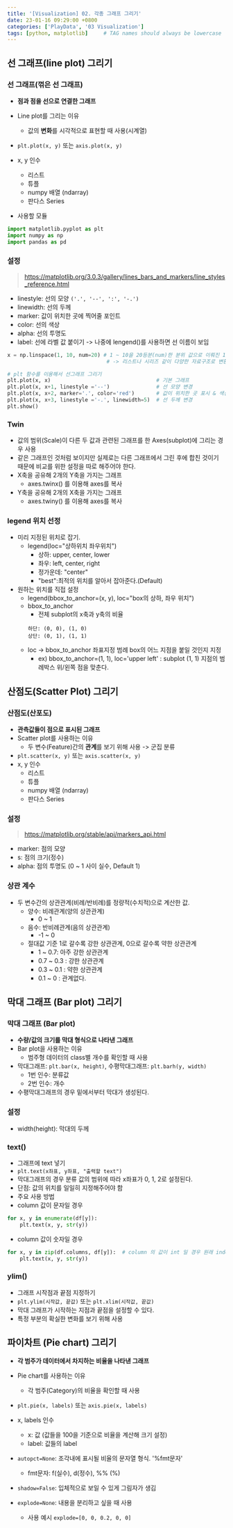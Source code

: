 ```yaml
---
title: '[Visualization] 02. 각종 그래프 그리기'
date: 23-01-16 09:29:00 +0800
categories: ['PlayData', '03 Visualization']
tags: [python, matplotlib]     # TAG names should always be lowercase
---
```


## 선 그래프(line plot) 그리기
### 선 그래프(꺾은 선 그래프)
- **점과 점을 선으로 연결한 그래프**
-  Line plot를 그리는 이유
    - 값의 **변화**를 시각적으로 표현할 때 사용(시계열)
- `plt.plot(x, y)` 또는 `axis.plot(x, y)`
- x, y 인수
    - 리스트
	- 튜플
	- numpy 배열 (ndarray)
	- 판다스 Series

- 사용할 모듈
```python
import matplotlib.pyplot as plt
import numpy as np
import pandas as pd
```

### 설정
> <https://matplotlib.org/3.0.3/gallery/lines_bars_and_markers/line_styles_reference.html>


- linestyle: 선의 모양 `('.', '--', ':', '-.')`
- linewidth: 선의 두께
- marker: 값이 위치한 곳에 찍어줄 포인트
- color: 선의 색상
- alpha: 선의 투명도
- label: 선에 라벨 값 붙이기 -> 나중에 lengend()를 사용하면 선 이름이 보임


```python
x = np.linspace(1, 10, num=20) # 1 ~ 10을 20등분(num)한 분위 값으로 이뤄진 1차원 배열을 생성. 
                                # -> 리스트나 시리즈 같이 다양한 자료구조로 변환할 수 있다. (1차원의 자료구조)

# plt 함수를 이용해서 선그래프 그리기
plt.plot(x, x)                                  # 기본 그래프
plt.plot(x, x+1, linestyle ='--')               # 선 모양 변경
plt.plot(x, x+2, marker='.', color='red')       # 값이 위치한 곳 표시 & 색상 변경
plt.plot(x, x+3, linestyle ='-.', linewidth=5)  # 선 두께 변경
plt.show()
```

### Twin
- 값의 범위(Scale)이 다른 두 값과 관련된 그래프를 한 Axes(subplot)에 그리는 경우 사용
- 같은 그래프인 것처럼 보이지만 실제로는 다른 그래프에서 그린 후에 합친 것이기 때문에 비교를 위한 설정을 따로 해주어야 한다.
- X축을 공유해 2개의 Y축을 가지는 그래프
    - axes.twinx() 를 이용해 axes를 복사
- Y축을 공유해 2개의 X축을 가지는 그래프
    - axes.twiny() 를 이용해 axes를 복사

### legend 위치 선정

- 미리 지정된 위치로 잡기.
    - legend(loc="상하위치 좌우위치")
        - 상하: upper, center, lower
        - 좌우: left, center, right
        - 정가운데: "center"
        - "best":최적의 위치를 알아서 잡아준다.(Default)
- 원하는 위치를 직접 설정
    - legend(bbox_to_anchor=(x, y), loc="box의 상하, 좌우 위치")
    - bbox_to_anchor
        - 전체 subplot의 x축과 y축의 비율
        ```
        하단: (0, 0), (1, 0)
        상단: (0, 1), (1, 1)
        ```
    - loc -> bbox_to_anchor 좌표지정 범례 box의 어느 지점을 붙일 것인지 지정
        - ex) bbox_to_anchor=(1, 1), loc='upper left' : subplot (1, 1) 지점의 범례박스 위/왼쪽 점을 맞춘다.

## 산점도(Scatter Plot) 그리기
### 산점도(산포도)
- **관측값들이 점으로 표시된 그래프**
- Scatter plot를 사용하는 이유
    - 두 변수(Feature)간의 **관계**를 보기 위해 사용 -> 군집 분류
- `plt.scatter(x, y)` 또는 `axis.scatter(x, y)`
- x, y 인수
    - 리스트
    - 튜플
    - numpy 배열 (ndarray)
    - 판다스 Series

### 설정
> <https://matplotlib.org/stable/api/markers_api.html>

- marker: 점의 모양
- s: 점의 크기(정수)
- alpha: 점의 투명도 (0 ~ 1 사이 실수, Default 1)


### 상관 계수
- 두 변수간의 상관관계(비례/반비례)를 정량적(수치적)으로 계산한 값.
    - 양수: 비례관계(양의 상관관계)
        - 0 ~ 1
    - 음수: 반비례관계(음의 상관관계)
        - -1 ~ 0
    - 절대값 기준 1로 갈수록 강한 상관관계, 0으로 갈수록 약한 상관관계
        - 1 ~ 0.7: 아주 강한 상관관계
        - 0.7 ~ 0.3 : 강한 상관관계
        - 0.3 ~ 0.1 : 약한 상관관계
        - 0.1 ~ 0 : 관계없다.

## 막대 그래프 (Bar plot) 그리기
### 막대 그래프 (Bar plot)
- **수량/값의 크기를 막대 형식으로 나타낸 그래프**
- Bar plot을 사용하는 이유
    - 범주형 데이터의 class별 개수를 확인할 때 사용
- 막대그래프: `plt.bar(x, height)`, 수평막대그래프: `plt.barh(y, width)`
    - 1번 인수: 분류값
    - 2번 인수: 개수
- 수평막대그래프의 경우 밑에서부터 막대가 생성된다.

### 설정
- width(height): 막대의 두께

### text()
- 그래프에 text 넣기
- `plt.text(x좌표, y좌표, "출력할 text")`
- 막대그래프의 경우 분류 값의 범위에 따라 x좌표가 0, 1, 2로 설정된다.
- 단점: 값의 위치를 일일히 지정해주어야 함
- 주요 사용 방법
- column 값이 문자일 경우
```python
for x, y in enumerate(df[y]):
    plt.text(x, y, str(y))
```

- column 값이 숫자일 경우
```python
for x, y in zip(df.columns, df[y]):  # column 의 값이 int 일 경우 원래 index 값이랑 다르기 때문에 zip을 사용해야 한다.
    plt.text(x, y, str(y))
```


### ylim()
- 그래프 시작점과 끝점 지정하기
- `plt.ylim(시작값, 끝값)` 또는 `plt.xlim(시작값, 끝값)`
- 막대 그래프가 시작하는 지점과 끝점을 설정할 수 있다.
- 특정 부분의 확실한 변화를 보기 위해 사용


## 파이차트 (Pie chart) 그리기
- **각 범주가 데이터에서 차지하는 비율을 나타낸 그래프**
- Pie chart를 사용하는 이유
    - 각 범주(Category)의 비율을 확인할 때 사용
- `plt.pie(x, labels)` 또는 `axis.pie(x, labels)`
- x, labels 인수
    - x: 값 (값들을 100을 기준으로 비율을 계산해 크기 설정)
    - label: 값들의 label

- `autopct=None`: 조각내에 표시될 비율의 문자열 형식. '%fmt문자'
    - fmt문자: f(실수), d(정수), %% (%)
- `shadow=False`: 입체적으로 보일 수 있게 그림자가 생김
- `explode=None`: 내용을 분리하고 싶을 때 사용
    - 사용 예시
        `explode=[0, 0, 0.2, 0, 0]`